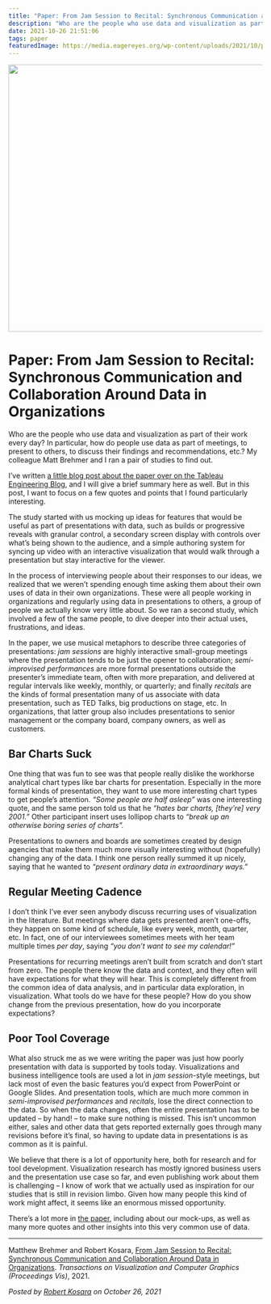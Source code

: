 ```yaml
---
title: "Paper: From Jam Session to Recital: Synchronous Communication and Collaboration Around Data in Organizations"
description: "Who are the people who use data and visualization as part of their work every day? In particular, how do people use data as part of meetings, to present to others, to discuss their findings and recommendations, etc.? My colleague Matt Brehmer and I ran a pair of studies to find out."
date: 2021-10-26 21:51:06
tags: paper
featuredImage: https://media.eagereyes.org/wp-content/uploads/2021/10/pexels-photo-3184292.jpeg
---
```


<p align="center"><img src="https://media.eagereyes.org/wp-content/uploads/2021/10/pexels-photo-3184292.jpeg" width="940" height="529" /></p>

# Paper: From Jam Session to Recital: Synchronous Communication and Collaboration Around Data in Organizations

Who are the people who use data and visualization as part of their work every day? In particular, how do people use data as part of meetings, to present to others, to discuss their findings and recommendations, etc.? My colleague Matt Brehmer and I ran a pair of studies to find out.

I’ve written <a href="https://engineering.tableau.com/how-do-people-communicate-and-collaborate-with-data-in-organizations-a19154bd25e0">a little blog post about the paper over on the Tableau Engineering Blog</a>, and I will give a brief summary here as well. But in this post, I want to focus on a few quotes and points that I found particularly interesting.

The study started with us mocking up ideas for features that would be useful as part of presentations with data, such as builds or progressive reveals with granular control, a secondary screen display with controls over what’s being shown to the audience, and a simple authoring system for syncing up video with an interactive visualization that would walk through a presentation but stay interactive for the viewer.

In the process of interviewing people about their responses to our ideas, we realized that we weren’t spending enough time asking them about their own uses of data in their own organizations. These were all people working in organizations and regularly using data in presentations to others, a group of people we actually know very little about. So we ran a second study, which involved a few of the same people, to dive deeper into their actual uses, frustrations, and ideas.

In the paper, we use musical metaphors to describe three categories of presentations: <em>jam sessions</em> are highly interactive small-group meetings where the presentation tends to be just the opener to collaboration; <em>semi-improvised performances</em> are more formal presentations outside the presenter’s immediate team, often with more preparation, and delivered at regular intervals like weekly, monthly, or quarterly; and finally <em>recitals</em> are the kinds of formal presentation many of us associate with data presentation, such as TED Talks, big productions on stage, etc. In organizations, that latter group also includes presentations to senior management or the company board, company owners, as well as customers.

## Bar Charts Suck

One thing that was fun to see was that people really dislike the workhorse analytical chart types like bar charts for presentation. Especially in the more formal kinds of presentation, they want to use more interesting chart types to get people’s attention. <em>“Some people are half asleep”</em> was one interesting quote, and the same person told us that he <em>“hates bar charts, [they’re] very 2001.”</em> Other participant insert uses lollipop charts to <em>“break up an otherwise boring series of charts”.</em>

Presentations to owners and boards are sometimes created by design agencies that make them much more visually interesting without (hopefully) changing any of the data. I think one person really summed it up nicely, saying that he wanted to <em>“present ordinary data in extraordinary ways.”</em>

## Regular Meeting Cadence

I don’t think I’ve ever seen anybody discuss recurring uses of visualization in the literature. But meetings where data gets presented aren’t one-offs, they happen on some kind of schedule, like every week, month, quarter, etc. In fact, one of our interviewees sometimes meets with her team multiple times <em>per day</em>, saying <em>“you don’t want to see my calendar!”</em>

Presentations for recurring meetings aren’t built from scratch and don’t start from zero. The people there know the data and context, and they often will have expectations for what they will hear. This is completely different from the common idea of data analysis, and in particular data exploration, in visualization. What tools do we have for these people? How do you show change from the previous presentation, how do you incorporate expectations?

## Poor Tool Coverage

What also struck me as we were writing the paper was just how poorly presentation with data is supported by tools today. Visualizations and business intelligence tools are used a lot in <em>jam session</em>-style meetings, but lack most of even the basic features you’d expect from PowerPoint or Google Slides. And presentation tools, which are much more common in <em>semi-improvised performances</em> and <em>recitals</em>, lose the direct connection to the data. So when the data changes, often the entire presentation has to be updated – by hand! – to make sure nothing is missed. This isn’t uncommon either, sales and other data that gets reported externally goes through many revisions before it’s final, so having to update data in presentations is as common as it is painful.

We believe that there is a lot of opportunity here, both for research and for tool development. Visualization research has mostly ignored business users and the presentation use case so far, and even publishing work about them is challenging – I know of work that we actually used as inspiration for our studies that is still in revision limbo. Given how many people this kind of work might affect, it seems like an enormous missed opportunity.

There’s a lot more in <a href="/publications/Brehmer-VIS-2021b.html">the paper</a>, including about our mock-ups, as well as many more quotes and other insights into this very common use of data.

<hr class="wp-block-separator"/>

Matthew Brehmer and Robert Kosara, <a href="/publications/Brehmer-VIS-2021b.html">From Jam Session to Recital: Synchronous Communication and Collaboration Around Data in Organizations</a>. <em>Transactions on Visualization and Computer Graphics (Proceedings Vis)</em>, 2021.


_Posted by <a href="/about">Robert Kosara</a> on October 26, 2021_


